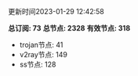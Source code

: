 更新时间2023-01-29 12:42:58

**总订阅: 73**
**总节点: 2328**
**有效节点: 318**
- trojan节点: 41
- v2ray节点: 149
- ss节点: 128
